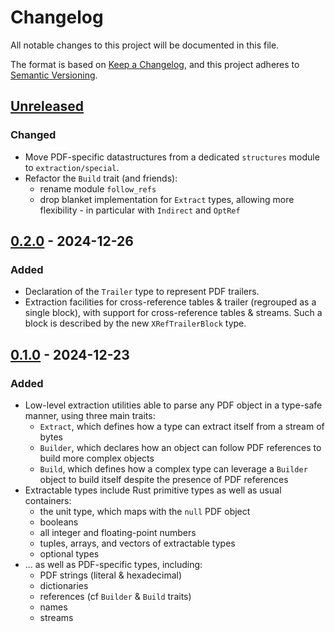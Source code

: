 # Changelog

All notable changes to this project will be documented in this file.

The format is based on [Keep a Changelog](https://keepachangelog.com/en/1.1.0/),
and this project adheres to [Semantic Versioning](https://semver.org/spec/v2.0.0.html).

## [Unreleased]

### Changed

- Move PDF-specific datastructures from a dedicated `structures` module to `extraction/special`.
- Refactor the `Build` trait (and friends):
  - rename module `follow_refs`
  - drop blanket implementation for `Extract` types, allowing more flexibility - in particular
    with `Indirect` and `OptRef`

## [0.2.0] - 2024-12-26

### Added

- Declaration of the `Trailer` type to represent PDF trailers.
- Extraction facilities for cross-reference tables & trailer (regrouped as a single block),
  with support for cross-reference tables & streams. Such a block is described by the new
  `XRefTrailerBlock` type.

## [0.1.0] - 2024-12-23

### Added

- Low-level extraction utilities able to parse any PDF object in a type-safe manner,
  using three main traits:
  - `Extract`, which defines how a type can extract itself from a stream of bytes
  - `Builder`, which declares how an object can follow PDF references to build more
    complex objects
  - `Build`, which defines how a complex type can leverage a `Builder` object to
    build itself despite the presence of PDF references
- Extractable types include Rust primitive types as well as usual containers:
  - the unit type, which maps with the `null` PDF object
  - booleans
  - all integer and floating-point numbers
  - tuples, arrays, and vectors of extractable types
  - optional types
- ... as well as PDF-specific types, including:
  - PDF strings (literal & hexadecimal)
  - dictionaries
  - references (cf `Builder` & `Build` traits)
  - names
  - streams

[unreleased]: https://github.com/bdura/livre/compare/livre-v0.2.0...HEAD
[0.2.0]: https://github.com/bdura/livre/releases/tag/livre-v0.2.0
[0.1.0]: https://github.com/bdura/livre/releases/tag/v0.1.0
